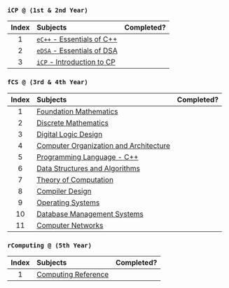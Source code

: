 ### `iCP @ ⟨1st & 2nd Year⟩`
| Index | Subjects | Completed? |
| :---: | :--- | :---: |
| 1 | [`eC++` - Essentials of C++](https://www.scaler.com/topics/cpp/) |  |
| 2 | [`eDSA` - Essentials of DSA](https://www.scaler.com/topics/data-structures/) |  |
| 3 | [`iCP` - Introduction to CP](https://www.codechef.com/) |  |

### `fCS @ ⟨3rd & 4th Year⟩`
| Index | Subjects | Completed? |
| :---: | :--- | :---: |
| 1 | [Foundation Mathematics](https://www.vitalsource.com/products/foundation-maths-anthony-croft-robert-davison-v9781292289731) |  |
| 2 | [Discrete Mathematics](https://www.vitalsource.com/products/mathematics-a-discrete-introduction-edward-a-scheinerman-v9781285402062) |  |
| 3 | [Digital Logic Design](https://www.vitalsource.com/products/digital-logic-design-holdsworth-brian-woods-v9780750645829) |  |
| 4 | [Computer Organization and Architecture](https://www.vitalsource.com/products/computer-organization-ghosh-v9789353164294) |  |
| 5 | [Programming Language - C++](https://www.vitalsource.com/products/introduction-to-c-george-s-tselikis-v9781000635744) |  |
| 6 | [Data Structures and Algorithms](https://india.oup.com/product/design-and-analysis-of-algorithms-9780198093695) |  |
| 7 | [Theory of Computation](https://www.vitalsource.com/products/introduction-to-the-theory-of-computation-michael-sipser-v9781285401065) |  |
| 8 | [Compiler Design](https://www.vitalsource.com/products/principles-of-compiler-design-v-raghavan-v9781259081408) |  |
| 9 | [Operating Systems](https://www.vitalsource.com/products/understanding-operating-systems-ann-mchoes-ida-m-flynn-v9781337517539) |  |
| 10 | [Database Management Systems](https://www.vitalsource.com/products/introduction-to-database-management-mark-l-gillenson-v9780470460399) |  |
| 11 | [Computer Networks](https://www.vitalsource.com/products/computer-networks-and-internets-douglas-e-comer-v9780133589139) |  |

### `rComputing @ ⟨5th Year⟩`
| Index | Subjects | Completed? |
| :---: | :--- | :---: |
| 1 | [Computing Reference](https://www.vitalsource.com/products/computing-handbook-v9781439898451) |  |
